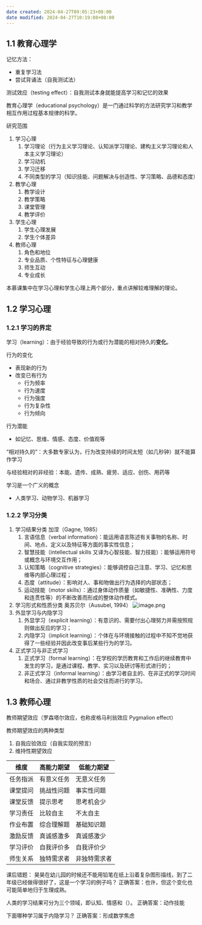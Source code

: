 ```yaml
---
date created: 2024-04-27T09:05:23+08:00
date modified: 2024-04-27T10:19:08+08:00
---
```


## 1.1 教育心理学

记忆方法：
- 重复学习法
- 尝试背诵法（自我测试法）

测试效应（testing effect）：自我测试本身就能提高学习和记忆的效果

教育心理学（educational psychology）是一门通过科学的方法研究学习和教学相互作用过程基本规律的科学。

研究范围
1. 学习心理
	1. 学习理论（行为主义学习理论、认知派学习理论、建构主义学习理论和人本主义学习理论）
	2. 学习动机
	3. 学习迁移
	4. 不同类型的学习（知识技能、问题解决与创造性、学习策略、品德和态度）
2. 教学心理
	1. 教学设计
	2. 教学策略
	3. 课堂管理
	4. 教学评价
3. 学生心理
	1. 学生心理发展
	2. 学生个体差异
4. 教师心理
	1. 角色和地位
	2. 专业品质、个性特征与心理健康
	3. 师生互动
	4. 专业成长

本慕课集中在学习心理和学生心理上两个部分，重点讲解较难理解的理论。

## 1.2 学习心理

### 1.2.1 学习的界定

学习（learning）：由于经验导致的行为或行为潜能的相对持久的**变化**。

行为的变化
- 表现新的行为
- 改变已有行为
	- 行为频率
	- 行为速度
	- 行为强度
	- 行为复杂性
	- 行为倾向

行为潜能
- 如记忆、思维、情感、态度、价值观等

“相对持久的”：大多数专家认为，行为改变持续的时间太短（如几秒钟）就不能算作学习

与经验相对的非经验：本能、遗传、成熟、疲劳、适应、创伤、用药等

学习是一个广义的概念
- 人类学习、动物学习、机器学习

### 1.2.2 学习分类

1. 学习结果分类 加涅（Gagne, 1985）
	1. 言语信息（verbal information)：能运用语言陈述有关事物的名称、时间、地点、定义以及特征等方面的事实性信息；
	2. 智慧技能（intellectual skills 又译为心智技能、智力技能）：能够运用符号或概念与环境交互作用；
	3. 认知策略（cognitive strategies）：能够调控自己注意、学习、记忆和思维等内部心理过程；
	4. 态度（attitude）：影响对人、事和物做出行为选择的内部状态；
	5. 运动技能（motor skills）：通过身体动作质量（如敏捷性、准确性、力度和连贯性等）的不断改善而形成的整体动作模式。
2. 学习形式和性质分类 奥苏贝尔（Ausubel, 1994）
	![image.png](https://pictures-1323793543.cos.ap-nanjing.myqcloud.com/pics/20240427095711.png)
3. 外显学习与内隐学习
	1. 外显学习（explicit learning）：有意识的、需要付出心理努力并需按照规则做出反应的学习；
	2. 内隐学习（implicit learning）：个体在与环境接触的过程中不知不觉地获得了一些经验并因此改变事后某些行为的学习。
4. 正式学习与非正式学习
	1. 正式学习（formal learning）：在学校的学历教育和工作后的继续教育中发生的学习，是通过课程、教学、实习以及研讨等形式进行的；
	2. 非正式学习（informal learning）：由学习者自主的、在非正式的学习时间和场合、通过非教学性质的社会交往而进行的学习。

## 1.3 教师心理

教师期望效应（罗森塔尔效应，也称皮格马利翁效应 Pygmalion effect）

教师期望效应的两种类型
1. 自我应验效应（自我实现的预言）
2. 维持性期望效应

| 维度   | 高能力期望 | 低能力期望  |
| ---- | ----- | ------ |
| 任务指派 | 有意义任务 | 无意义任务  |
| 课堂提问 | 挑战性问题 | 事实性问题  |
| 课堂反馈 | 提示思考  | 思考机会少  |
| 学习责任 | 比较自主  | 不太自主   |
| 作业布置 | 综合理解题 | 基础知识题  |
| 激励反馈 | 真诚感激多 | 真诚感激少  |
| 学习评价 | 自我评价多 | 自我评价少  |
| 师生关系 | 独特需求者 | 非独特需求者 |

课后错题：
昊昊在幼儿园的时候还不能用铅笔在纸上沿着复杂图形描线，到了二年级已经做得很好了，这是一个学习的例子吗？
正确答案：也许，但这个变化也可能简单地归于生理成熟。

人类的学习结果可分为三个领域，即认知、情感和（）。
正确答案：动作技能

下面哪种学习属于内隐学习？
正确答案：形成数学焦虑